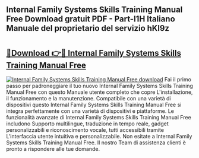 ## Internal Family Systems Skills Training Manual Free Download gratuit PDF - Part-I1H Italiano Manuale del proprietario del servizio hKl9z

# <h2><a href="http://dfckn5.blite.top/?on=Internal+Family+Systems+Skills+Training+Manual+Free">🔗Download 👉🔴 Internal Family Systems Skills Training Manual Free</a></h2>

[![Internal Family Systems Skills Training Manual Free download](https://i.imgur.com/lujVjoI.png)](http://dfckn5.blite.top/?on=Internal+Family+Systems+Skills+Training+Manual+Free)
Fai il primo passo per padroneggiare il tuo nuovo Internal Family Systems Skills Training Manual Free con questo Manuale utente completo che copre L'installazione, il funzionamento e la manutenzione. Compatibile con una varietà di dispositivi questo Internal Family Systems Skills Training Manual Free si integra perfettamente con una varietà di dispositivi e piattaforme. Le funzionalità avanzate di Internal Family Systems Skills Training Manual Free includono Supporto multilingue, traduzione in tempo reale, gadget personalizzabili e riconoscimento vocale, tutti accessibili tramite L'interfaccia utente intuitiva e personalizzabile. Non esitate a Internal Family Systems Skills Training Manual Free. Il nostro Team di assistenza clienti è pronto a rispondere alle tue domande.
